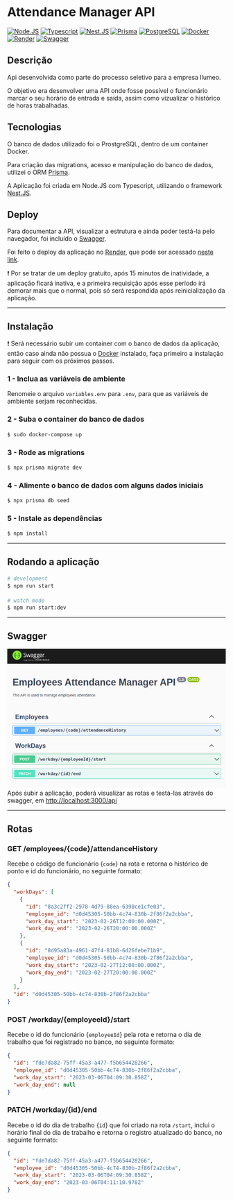 # Attendance Manager API

[![Node.JS](https://img.shields.io/badge/Node.js-339933?style=for-the-badge&logo=nodedotjs&logoColor=white)](https://nodejs.org/)
[![Typescript](https://img.shields.io/badge/TypeScript-007ACC?style=for-the-badge&logo=typescript&logoColor=white)](https://www.typescriptlang.org/)
[![Nest.JS](https://img.shields.io/badge/nestjs-E0234E?style=for-the-badge&logo=nestjs&logoColor=white)](https://nestjs.com/)
[![Prisma](https://img.shields.io/badge/Prisma-3982CE?style=for-the-badge&logo=Prisma&logoColor=white)](https://www.prisma.io/)
[![PostgreSQL](https://img.shields.io/badge/PostgreSQL-316192?style=for-the-badge&logo=postgresql&logoColor=white)](https://www.postgresql.org/)
[![Docker](https://img.shields.io/badge/Docker-2CA5E0?style=for-the-badge&logo=docker&logoColor=white)](https://docs.docker.com/)
[![Render](https://img.shields.io/badge/Render-46E3B7?style=for-the-badge&logo=render&logoColor=white)](https://render.com/)
[![Swagger](https://img.shields.io/badge/Swagger-85EA2D?style=for-the-badge&logo=Swagger&logoColor=white)](https://swagger.io/)


## Descrição

Api desenvolvida como parte do processo seletivo para a empresa Ilumeo.

O objetivo era desenvolver uma API onde fosse possível o funcionário marcar o seu horário de entrada e saída, assim como vizualizar o histórico de horas trabalhadas.


## Tecnologias
O banco de dados utilizado foi o ProstgreSQL, dentro de um container Docker.

Para criação das migrations, acesso e manipulação do banco de dados, utilizei o ORM [Prisma](https://www.prisma.io/).

A Aplicação foi criada em Node.JS com Typescript, utilizando o framework [Nest.JS](https://nestjs.com/).

## Deploy

Para documentar a API, visualizar a estrutura e ainda poder testá-la pelo navegador, foi incluído o [Swagger](https://swagger.io/).

Foi feito o deploy da aplicação no [Render](https://render.com/), que pode ser acessado [neste link](https://ilumeo-attendance-manager.onrender.com/api).

:exclamation: Por se tratar de um deploy gratuito, após 15 minutos de inatividade, a aplicação ficará inativa, e a primeira requisição após esse período irá demorar mais que o normal, pois só será respondida após reinicialização da aplicação.

<hr>


## Instalação

:exclamation: Será necessário subir um container com o banco de dados da aplicação, então caso ainda não possua o [Docker](https://docs.docker.com/) instalado, faça primeiro a instalação para seguir com os próximos passos.

### 1 - Inclua as variáveis de ambiente

Renomeie o arquivo `variables.env` para `.env`, para que as variáveis de ambiente serjam reconhecidas.

### 2 - Suba o container do banco de dados

```bash
$ sudo docker-compose up
```

### 3 - Rode as migrations
```bash
$ npx prisma migrate dev
```

### 4 - Alimente o banco de dados com alguns dados iniciais

```bash
$ npx prisma db seed
```

### 5 - Instale as dependências
```bash
$ npm install
```
<hr>


## Rodando a aplicação


```bash
# development
$ npm run start

# watch mode
$ npm run start:dev
```
<hr>

## Swagger
![Swagger](swagger.png)
Após subir a aplicação, poderá visualizar as rotas e testá-las através do swagger, em [http://localhost:3000/api](http://localhost:3000/api)

<hr>

## Rotas

### GET /employees/{code}/attendanceHistory

Recebe o código de funcionário {`code`} na rota e retorna o histórico de ponto e id do funcionário, no seguinte formato:

```json
{
  "workDays": [
    {
      "id": "8a3c2ff2-2978-4d79-88ea-6398ce1cfe03",
      "employee_id": "d0d45305-50bb-4c74-830b-2f86f2a2cbba",
      "work_day_start": "2023-02-26T12:00:00.000Z",
      "work_day_end": "2023-02-26T20:00:00.000Z"
    },
    {
      "id": "8d95a83a-4961-47f4-81b8-6d26febe71b9",
      "employee_id": "d0d45305-50bb-4c74-830b-2f86f2a2cbba",
      "work_day_start": "2023-02-27T12:00:00.000Z",
      "work_day_end": "2023-02-27T20:00:00.000Z"
    }
  ],
  "id": "d0d45305-50bb-4c74-830b-2f86f2a2cbba"
}

```

### POST /workday/{employeeId}/start

Recebe o id do funcionário {`employeeId`} pela rota e retorna o dia de trabalho que foi registrado no banco, no seguinte formato:

```json
{
  "id": "fde7da82-75ff-45a3-a477-f5b654428266",
  "employee_id": "d0d45305-50bb-4c74-830b-2f86f2a2cbba",
  "work_day_start": "2023-03-06T04:09:30.858Z",
  "work_day_end": null
}

```
### PATCH /workday/{id}/end 

Recebe o id do dia de trabalho {`id`} que foi criado na rota `/start`, inclui o horário final do dia de trabalho e retorna o registro atualizado do banco, no seguinte formato:

```json
{
  "id": "fde7da82-75ff-45a3-a477-f5b654428266",
  "employee_id": "d0d45305-50bb-4c74-830b-2f86f2a2cbba",
  "work_day_start": "2023-03-06T04:09:30.858Z",
  "work_day_end": "2023-03-06T04:11:10.978Z"
}
```